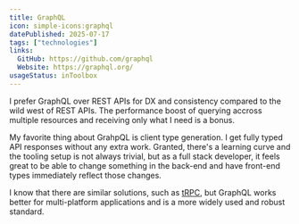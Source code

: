 ```yaml
---
title: GraphQL
icon: simple-icons:graphql
datePublished: 2025-07-17
tags: ["technologies"]
links:
  GitHub: https://github.com/graphql
  Website: https://graphql.org/
usageStatus: inToolbox
---
```


I prefer GraphQL over REST APIs for DX and consistency compared to the wild west
of REST APIs. The performance boost of querying accross multiple resources and
receiving only what I need is a bonus.

My favorite thing about GrahpQL is client type generation. I get fully typed API
responses without any extra work. Granted, there's a learning curve and the
tooling setup is not always trivial, but as a full stack developer, it feels
great to be able to change something in the back-end and have front-end types
immediately reflect those changes.

I know that there are similar solutions, such as [tRPC](https://trpc.io/), but
GraphQL works better for multi-platform applications and is a more widely used
and robust standard.
